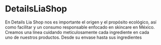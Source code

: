 # DetailsLiaShop
En Details Lia Shop nos es importante el origen y el propósito ecológico, así como facilitar y un consumo responsable enfocado en skincare en México. Creamos una línea cuidando meticulosamente cada ingrediente en cada uno de nuestros productos. Desde su envase hasta sus ingredientes
